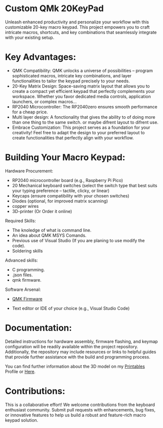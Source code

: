 # Custom QMk 20KeyPad 
Unleash enhanced productivity and personalize your workflow with this customizable 20-key macro keypad. This project empowers you to craft intricate macros, shortcuts, and key combinations that seamlessly integrate with your existing setup.

# Key Advantages:

* QMK Compatibility: QMK unlocks a universe of possibilities – program sophisticated macros, intricate key combinations, and layer functionalities to tailor the keypad precisely to your needs.
* 20-Key Matrix Design: Space-saving matrix layout that allows you to create a compact yet efficient keypad that perfectly complements your workspace. Whether you favor dedicated media controls, application launchers, or complex macros...
* RP2040 Microcontroller: The RP2040zero ensures smooth performance for a cheap price. 
* Multi layer design: A fonctionality that gives the ability to of doing more than one thing to the same switch. or maybe difrent layout to difrent use.
* Embrace Customization: This project serves as a foundation for your creativity! Feel free to adapt the design to your preferred layout to create functionalities that perfectly align with your workflow.


# Building Your Macro Keypad:

Hardware Procurement:

* RP2040 microcontroller board (e.g., Raspberry Pi Pico)
* 20 Mechanical keyboard switches (select the switch type that best suits your typing preference – tactile, clicky, or linear)
* Keycaps (ensure compatibility with your chosen switches)
* Diodes (optional, for improved matrix scanning)
* copper wires
* 3D-printer (Or Order it online)

Required Skills:

* The knoledge of what is command line.
* An idea about QMK MSYS Comands.
* Previous use of Visual Studio (If you are planing to use modify the code).
* Soldering skills

Advanced skills:
* C programming.
* .json files.
* qmk firmware.

Software Arsenal:

* [QMK Firmware](https://docs.qmk.fm/)

* Text editor or IDE of your choice (e.g., Visual Studio Code)

# Documentation:

Detailed instructions for hardware assembly, firmware flashing, and keymap configuration will be readily available within the project repository. Additionally, the repository may include resources or links to helpful guides that provide further assistance with the build and programming process.

You can find further information about the 3D model on my [Printables](https://www.printables.com/@GreenBit_1562343) Profile or [Here](https://www.printables.com/model/841830-qmk-20keymacropad).


# Contributions:

This is a collaborative effort! We welcome contributions from the keyboard enthusiast community. Submit pull requests with enhancements, bug fixes, or innovative features to help us build a robust and feature-rich macro keypad solution.
